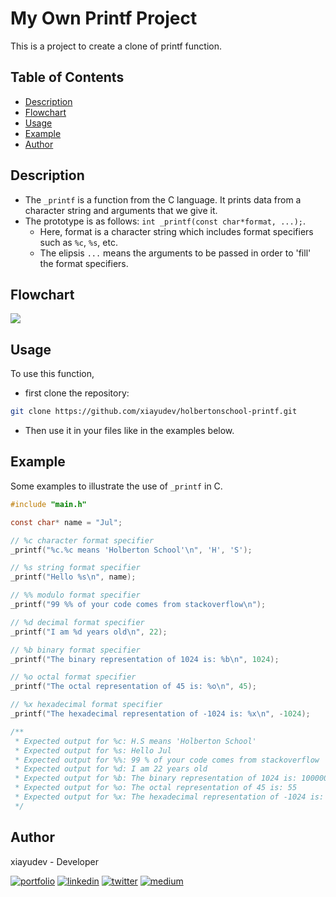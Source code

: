 # My Own Printf Project
This is a project to create a clone of printf function.

## Table of Contents

- [Description](#description)
- [Flowchart](#flowchart)
- [Usage](#usage)
- [Example](#example)
- [Author](#author)

## Description

+ The `_printf` is a function from the C language. It prints data from a character string and arguments that we give it.
+ The prototype is as follows: `int _printf(const char*format, ...);`.
	+ Here, format is a character string which includes format specifiers such as `%c`, `%s`, etc.
	+ The elipsis `...` means the arguments to be passed in order to 'fill' the format specifiers.

## Flowchart

![](https://res.cloudinary.com/djvwjnzxw/image/upload/v1680482415/_PRINTF.drawio_jlqukt.png)

## Usage

To use this function, 
+ first clone the repository:
```bash
git clone https://github.com/xiayudev/holbertonschool-printf.git
```
+ Then use it in your files like in the examples below.

## Example

Some examples to illustrate the use of `_printf` in C.

```c
#include "main.h"

const char* name = "Jul";

// %c character format specifier
_printf("%c.%c means 'Holberton School'\n", 'H', 'S');

// %s string format specifier
_printf("Hello %s\n", name);

// %% modulo format specifier
_printf("99 %% of your code comes from stackoverflow\n");

// %d decimal format specifier
_printf("I am %d years old\n", 22);

// %b binary format specifier
_printf("The binary representation of 1024 is: %b\n", 1024);

// %o octal format specifier
_printf("The octal representation of 45 is: %o\n", 45);

// %x hexadecimal format specifier
_printf("The hexadecimal representation of -1024 is: %x\n", -1024);

/**
 * Expected output for %c: H.S means 'Holberton School'
 * Expected output for %s: Hello Jul
 * Expected output for %%: 99 % of your code comes from stackoverflow 
 * Expected output for %d: I am 22 years old
 * Expected output for %b: The binary representation of 1024 is: 10000000000
 * Expected output for %o: The octal representation of 45 is: 55
 * Expected output for %x: The hexadecimal representation of -1024 is: fffffc00
 */
```

## Author

xiayudev - Developer

[![portfolio](https://img.shields.io/badge/my_portfolio-000?style=for-the-badge&logo=ko-fi&logoColor=white)](https://xiayudevsportfoliov2.netlify.app/)
[![linkedin](https://img.shields.io/badge/linkedin-0A66C2?style=for-the-badge&logo=linkedin&logoColor=white)](https://www.linkedin.com/in/josuecerront94/)
[![twitter](https://img.shields.io/badge/twitter-1DA1F2?style=for-the-badge&logo=twitter&logoColor=white)](https://twitter.com/J7Jeo)
[![medium](https://img.shields.io/badge/medium-000000?style=for-the-badge&logo=medium&logoColor=white)](https://medium.com/@josce7)
